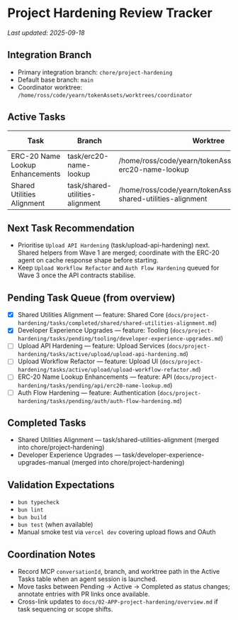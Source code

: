 # Project Hardening Review Tracker

_Last updated: 2025-09-18_

## Integration Branch

- Primary integration branch: `chore/project-hardening`
- Default base branch: `main`
- Coordinator worktree: `/home/ross/code/yearn/tokenAssets/worktrees/coordinator`

## Active Tasks

| Task | Branch | Worktree | Agent | MCP `conversationId` | Status |
| --- | --- | --- | --- | --- | --- |
| ERC-20 Name Lookup Enhancements | task/erc20-name-lookup | /home/ross/code/yearn/tokenAssets/worktrees/task-erc20-name-lookup | Codex Task Agent | N/A | In progress |
| Shared Utilities Alignment | task/shared-utilities-alignment | /home/ross/code/yearn/tokenAssets/worktrees/task-shared-utilities-alignment | Codex Task Agent | N/A | In progress |

## Next Task Recommendation

- Prioritise `Upload API Hardening` (task/upload-api-hardening) next. Shared helpers from Wave 1 are merged; coordinate with the ERC-20 agent on cache response shape before starting.
- Keep `Upload Workflow Refactor` and `Auth Flow Hardening` queued for Wave 3 once the API contracts stabilise.

## Pending Task Queue (from overview)

- [x] Shared Utilities Alignment — feature: Shared Core (`docs/project-hardening/tasks/completed/shared/shared-utilities-alignment.md`)
- [x] Developer Experience Upgrades — feature: Tooling (`docs/project-hardening/tasks/pending/tooling/developer-experience-upgrades.md`)
- [ ] Upload API Hardening — feature: Upload Services (`docs/project-hardening/tasks/active/upload/upload-api-hardening.md`)
- [ ] Upload Workflow Refactor — feature: Upload UI (`docs/project-hardening/tasks/active/upload/upload-workflow-refactor.md`)
- [ ] ERC-20 Name Lookup Enhancements — feature: API (`docs/project-hardening/tasks/pending/api/erc20-name-lookup.md`)
- [ ] Auth Flow Hardening — feature: Authentication (`docs/project-hardening/tasks/pending/auth/auth-flow-hardening.md`)

## Completed Tasks

- Shared Utilities Alignment — task/shared-utilities-alignment (merged into chore/project-hardening)
- Developer Experience Upgrades — task/developer-experience-upgrades-manual (merged into chore/project-hardening)

## Validation Expectations

- `bun typecheck`
- `bun lint`
- `bun build`
- `bun test` (when available)
- Manual smoke test via `vercel dev` covering upload flows and OAuth

## Coordination Notes

- Record MCP `conversationId`, branch, and worktree path in the Active Tasks table when an agent session is launched.
- Move tasks between Pending → Active → Completed as status changes; annotate entries with PR links once available.
- Cross-link updates to `docs/02-APP-project-hardening/overview.md` if task sequencing or scope shifts.
